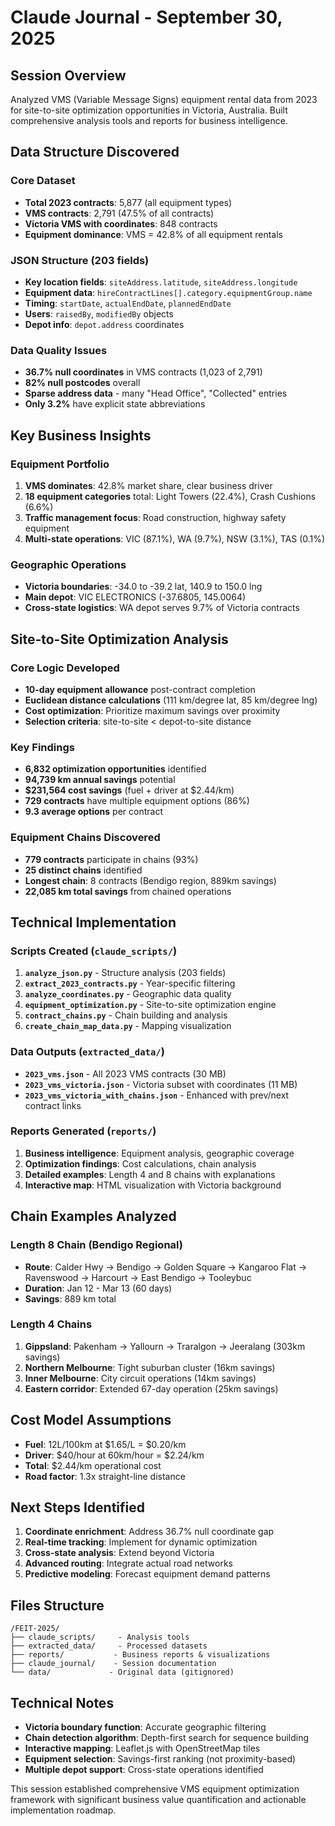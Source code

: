 # Claude Journal - September 30, 2025

## Session Overview
Analyzed VMS (Variable Message Signs) equipment rental data from 2023 for site-to-site optimization opportunities in Victoria, Australia. Built comprehensive analysis tools and reports for business intelligence.

## Data Structure Discovered

### Core Dataset
- **Total 2023 contracts**: 5,877 (all equipment types)
- **VMS contracts**: 2,791 (47.5% of all contracts)
- **Victoria VMS with coordinates**: 848 contracts
- **Equipment dominance**: VMS = 42.8% of all equipment rentals

### JSON Structure (203 fields)
- **Key location fields**: `siteAddress.latitude`, `siteAddress.longitude`
- **Equipment data**: `hireContractLines[].category.equipmentGroup.name`
- **Timing**: `startDate`, `actualEndDate`, `plannedEndDate`
- **Users**: `raisedBy`, `modifiedBy` objects
- **Depot info**: `depot.address` coordinates

### Data Quality Issues
- **36.7% null coordinates** in VMS contracts (1,023 of 2,791)
- **82% null postcodes** overall
- **Sparse address data** - many "Head Office", "Collected" entries
- **Only 3.2%** have explicit state abbreviations

## Key Business Insights

### Equipment Portfolio
1. **VMS dominates**: 42.8% market share, clear business driver
2. **18 equipment categories** total: Light Towers (22.4%), Crash Cushions (6.6%)
3. **Traffic management focus**: Road construction, highway safety equipment
4. **Multi-state operations**: VIC (87.1%), WA (9.7%), NSW (3.1%), TAS (0.1%)

### Geographic Operations
- **Victoria boundaries**: -34.0 to -39.2 lat, 140.9 to 150.0 lng
- **Main depot**: VIC ELECTRONICS (-37.6805, 145.0064)
- **Cross-state logistics**: WA depot serves 9.7% of Victoria contracts

## Site-to-Site Optimization Analysis

### Core Logic Developed
- **10-day equipment allowance** post-contract completion
- **Euclidean distance calculations** (111 km/degree lat, 85 km/degree lng)
- **Cost optimization**: Prioritize maximum savings over proximity
- **Selection criteria**: site-to-site < depot-to-site distance

### Key Findings
- **6,832 optimization opportunities** identified
- **94,739 km annual savings** potential
- **$231,564 cost savings** (fuel + driver at $2.44/km)
- **729 contracts** have multiple equipment options (86%)
- **9.3 average options** per contract

### Equipment Chains Discovered
- **779 contracts** participate in chains (93%)
- **25 distinct chains** identified
- **Longest chain**: 8 contracts (Bendigo region, 889km savings)
- **22,085 km total savings** from chained operations

## Technical Implementation

### Scripts Created (`claude_scripts/`)
1. **`analyze_json.py`** - Structure analysis (203 fields)
2. **`extract_2023_contracts.py`** - Year-specific filtering
3. **`analyze_coordinates.py`** - Geographic data quality
4. **`equipment_optimization.py`** - Site-to-site optimization engine
5. **`contract_chains.py`** - Chain building and analysis
6. **`create_chain_map_data.py`** - Mapping visualization

### Data Outputs (`extracted_data/`)
- **`2023_vms.json`** - All 2023 VMS contracts (30 MB)
- **`2023_vms_victoria.json`** - Victoria subset with coordinates (11 MB)
- **`2023_vms_victoria_with_chains.json`** - Enhanced with prev/next contract links

### Reports Generated (`reports/`)
1. **Business intelligence**: Equipment analysis, geographic coverage
2. **Optimization findings**: Cost calculations, chain analysis
3. **Detailed examples**: Length 4 and 8 chains with explanations
4. **Interactive map**: HTML visualization with Victoria background

## Chain Examples Analyzed

### Length 8 Chain (Bendigo Regional)
- **Route**: Calder Hwy → Bendigo → Golden Square → Kangaroo Flat → Ravenswood → Harcourt → East Bendigo → Tooleybuc
- **Duration**: Jan 12 - Mar 13 (60 days)
- **Savings**: 889 km total

### Length 4 Chains
1. **Gippsland**: Pakenham → Yallourn → Traralgon → Jeeralang (303km savings)
2. **Northern Melbourne**: Tight suburban cluster (16km savings)
3. **Inner Melbourne**: City circuit operations (14km savings)
4. **Eastern corridor**: Extended 67-day operation (25km savings)

## Cost Model Assumptions
- **Fuel**: 12L/100km at $1.65/L = $0.20/km
- **Driver**: $40/hour at 60km/hour = $2.24/km
- **Total**: $2.44/km operational cost
- **Road factor**: 1.3x straight-line distance

## Next Steps Identified
1. **Coordinate enrichment**: Address 36.7% null coordinate gap
2. **Real-time tracking**: Implement for dynamic optimization
3. **Cross-state analysis**: Extend beyond Victoria
4. **Advanced routing**: Integrate actual road networks
5. **Predictive modeling**: Forecast equipment demand patterns

## Files Structure
```
/FEIT-2025/
├── claude_scripts/     - Analysis tools
├── extracted_data/     - Processed datasets
├── reports/           - Business reports & visualizations
├── claude_journal/    - Session documentation
└── data/             - Original data (gitignored)
```

## Technical Notes
- **Victoria boundary function**: Accurate geographic filtering
- **Chain detection algorithm**: Depth-first search for sequence building
- **Interactive mapping**: Leaflet.js with OpenStreetMap tiles
- **Equipment selection**: Savings-first ranking (not proximity-based)
- **Multiple depot support**: Cross-state operations identified

This session established comprehensive VMS equipment optimization framework with significant business value quantification and actionable implementation roadmap.